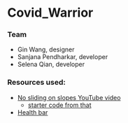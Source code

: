 # Covid_Warrior

### Team
* Gin Wang, designer
* Sanjana Pendharkar, developer
* Selena Qian, developer

### Resources used:
* [No sliding on slopes YouTube video](https://www.youtube.com/watch?v=QPiZSTEuZnw)
  * [starter code from that](https://github.com/Bardent/Rigidbody2D-Slopes-Unity/blob/master/Assets/Scripts/PlayerController.cs)
* [Health bar](https://weeklyhow.com/how-to-make-a-health-bar-in-unity/#Creating_the_Health_Bar)
